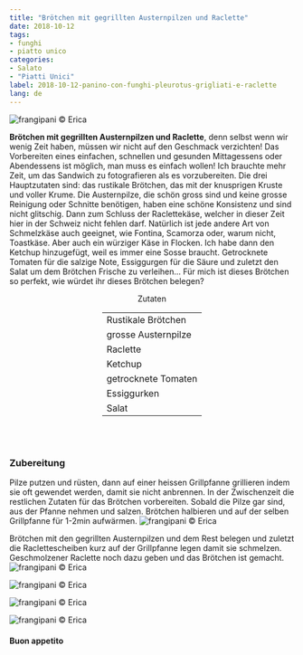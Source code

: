 ```yaml
---
title: "Brötchen mit gegrillten Austernpilzen und Raclette"
date: 2018-10-12
tags:
- funghi
- piatto unico
categories:
- Salato
- "Piatti Unici"
label: 2018-10-12-panino-con-funghi-pleurotus-grigliati-e-raclette
lang: de 
---
```

![](../2018-10-12-panino-con-funghi-pleurotus-grigliati-e-raclette/header.jpg "frangipani © Erica")

**Brötchen mit gegrillten Austernpilzen und Raclette**, denn selbst wenn wir wenig Zeit haben, müssen wir nicht auf den Geschmack verzichten! Das Vorbereiten eines einfachen, schnellen und gesunden Mittagessens oder Abendessens ist möglich, man muss es einfach wollen! Ich brauchte mehr Zeit, um das Sandwich zu fotografieren als es vorzubereiten. Die drei Hauptzutaten sind: das rustikale Brötchen, das mit der knusprigen Kruste und voller Krume. Die Austernpilze, die schön gross sind und keine grosse Reinigung oder Schnitte benötigen, haben eine schöne Konsistenz und sind nicht glitschig. Dann zum Schluss der Raclettekäse, welcher in dieser Zeit hier in der Schweiz nicht fehlen darf. Natürlich ist jede andere Art von Schmelzkäse auch geeignet, wie Fontina, Scamorza oder, warum nicht, Toastkäse. Aber auch ein würziger Käse in Flocken. Ich habe dann den Ketchup hinzugefügt, weil es immer eine Sosse braucht. Getrocknete Tomaten für die salzige Note, Essiggurgen für die Säure und zuletzt den Salat um dem Brötchen Frische zu verleihen... Für mich ist dieses Brötchen so perfekt, wie würdet ihr dieses Brötchen belegen?

<div id="wrapper" style="text-align: center">
  <div id="yourdiv" style="display: inline-block;">
    <div class="ingredients" itemscope itemtype="http://schema.org/Recipe">
      <span itemprop="name" style="display:none;">Brötchen mit gegrillten Austernpilzen und Raclette</span>
      <span itemprop="recipeCategory" style="display:none;">Herzhaftes</span>
      <img itemprop="image" style="display:none;" class="ignore-gallery-item" src="../2018-10-12-panino-con-funghi-pleurotus-grigliati-e-raclette/header.jpeg"/>
      <span itemprop="author" style="display:none;">Erica Raiano</span>
      <span itemprop="description" style="display:none;">Brötchen mit gegrillten Austernpilzen und Raclette, denn selbst wenn wir wenig Zeit haben, müssen wir nicht auf den Geschmack verzichten!</span>
      <div class="ingredients-title">Zutaten</div>
      <table>
        <tbody>
          </tr>
          <tr itemprop="recipeIngredient">
            <td>Rustikale Brötchen</td>
          </tr>
          <tr itemprop="recipeIngredient">
            <td>grosse Austernpilze</td>
          </tr>
          <tr itemprop="recipeIngredient">
            <td>Raclette</td>
          </tr>
          <tr itemprop="recipeIngredient">
            <td>Ketchup</td>
          </tr>
          <tr itemprop="recipeIngredient">
            <td>getrocknete Tomaten
           </tr>
          <tr itemprop="recipeIngredient">
            <td>Essiggurken</td>
            </tr>
          <tr itemprop="recipeIngredient">
            <td>Salat</td>
          </tr>
          <tr>
        </tbody>
      </table>
      <br></br>
    </div>
  </div>
</div>


<h3>
  <font color="grey">
    <i class="fa-solid fa-gears"></i>
  </font> Zubereitung
</h3>

Pilze putzen und rüsten, dann auf einer heissen Grillpfanne grillieren indem sie oft gewendet werden, damit sie nicht anbrennen. In der Zwischenzeit die restlichen Zutaten für das Brötchen vorbereiten. Sobald die Pilze gar sind, aus der Pfanne nehmen und salzen. Brötchen halbieren und auf der selben Grillpfanne für 1-2min aufwärmen.
![](../2018-10-12-panino-con-funghi-pleurotus-grigliati-e-raclette/griglia.jpg "frangipani © Erica")

Brötchen mit den gegrillten Austernpilzen und dem Rest belegen und zuletzt die Raclettescheiben kurz auf der Grillpfanne legen damit sie schmelzen. Geschmolzener Raclette noch dazu geben und das Brötchen ist gemacht.
![](../2018-10-12-panino-con-funghi-pleurotus-grigliati-e-raclette/risultato1.jpg "frangipani © Erica")

![](../2018-10-12-panino-con-funghi-pleurotus-grigliati-e-raclette/risultato2.jpg "frangipani © Erica")

![](../2018-10-12-panino-con-funghi-pleurotus-grigliati-e-raclette/risultato3.jpg "frangipani © Erica")

![](../2018-10-12-panino-con-funghi-pleurotus-grigliati-e-raclette/risultato4.jpg "frangipani © Erica")

<h4>Buon appetito
  <font color="red">
    <i class="fa-regular fa-face-smile"></i>
  </font>
</h4>